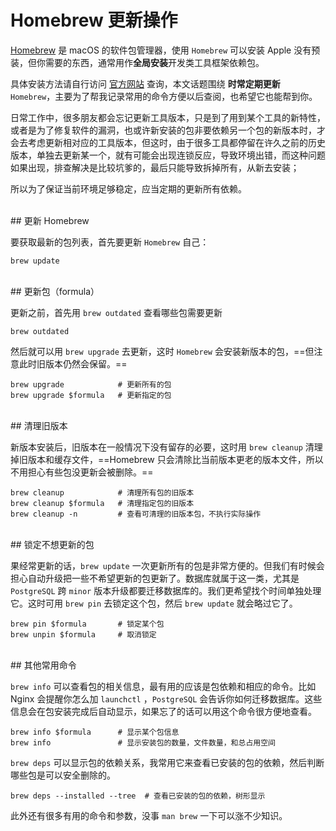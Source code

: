 # Homebrew 更新操作

[Homebrew](https://brew.sh/index_zh-cn.html) 是 macOS 的软件包管理器，使用 `Homebrew` 可以安装 Apple 没有预装，但你需要的东西，通常用作**全局安装**开发类工具框架依赖包。

具体安装方法请自行访问 [官方网站](https://brew.sh/index_zh-cn.html) 查询，本文话题围绕 **时常定期更新** `Homebrew`，主要为了帮我记录常用的命令方便以后查阅，也希望它也能帮到你。

日常工作中，很多朋友都会忘记更新工具版本，只是到了用到某个工具的新特性，或者是为了修复软件的漏洞，也或许新安装的包非要依赖另一个包的新版本时，才会去考虑更新相对应的工具版本，但这时，由于很多工具都停留在许久之前的历史版本，单独去更新某一个，就有可能会出现连锁反应，导致环境出错，而这种问题如果出现，排查解决是比较坑爹的，最后只能导致拆掉所有，从新去安装；

所以为了保证当前环境足够稳定，应当定期的更新所有依赖。

<br>
## 更新 Homebrew

要获取最新的包列表，首先要更新 `Homebrew` 自己：

```
brew update
```

<br>
## 更新包（formula）

更新之前，首先用 `brew outdated` 查看哪些包需要更新

```
brew outdated
```

然后就可以用 `brew upgrade` 去更新，这时 `Homebrew` 会安装新版本的包，==但注意此时旧版本仍然会保留。==

```
brew upgrade            # 更新所有的包
brew upgrade $formula   # 更新指定的包
```

<br>
## 清理旧版本

新版本安装后，旧版本在一般情况下没有留存的必要，这时用 `brew cleanup` 清理掉旧版本和缓存文件，==Homebrew 只会清除比当前版本更老的版本文件，所以不用担心有些包没更新会被删除。==

```
brew cleanup            # 清理所有包的旧版本
brew cleanup $formula   # 清理指定包的旧版本
brew cleanup -n         # 查看可清理的旧版本包，不执行实际操作
```

<br>
## 锁定不想更新的包

果经常更新的话，`brew update` 一次更新所有的包是非常方便的。但我们有时候会担心自动升级把一些不希望更新的包更新了。数据库就属于这一类，尤其是 `PostgreSQL` 跨 `minor` 版本升级都要迁移数据库的。我们更希望找个时间单独处理它。这时可用 `brew pin` 去锁定这个包，然后 `brew update` 就会略过它了。

```
brew pin $formula       # 锁定某个包
brew unpin $formula     # 取消锁定
```

<br>
## 其他常用命令

`brew info` 可以查看包的相关信息，最有用的应该是包依赖和相应的命令。比如 Nginx 会提醒你怎么加 `launchctl` ，`PostgreSQL` 会告诉你如何迁移数据库。这些信息会在包安装完成后自动显示，如果忘了的话可以用这个命令很方便地查看。

```
brew info $formula      # 显示某个包信息
brew info               # 显示安装包的数量，文件数量，和总占用空间
```

`brew deps` 可以显示包的依赖关系，我常用它来查看已安装的包的依赖，然后判断哪些包是可以安全删除的。

```
brew deps --installed --tree  # 查看已安装的包的依赖，树形显示
```

此外还有很多有用的命令和参数，没事 `man brew` 一下可以涨不少知识。

